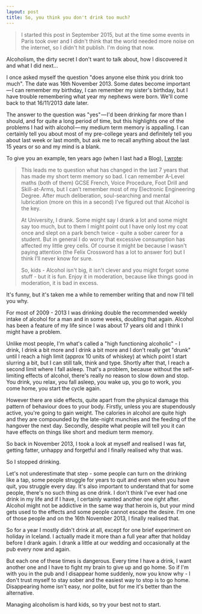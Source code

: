 ```yaml
---
layout: post
title: So, you think you don't drink too much?
---
```

> I started this post in September 2015, but at the time some events in Paris took over and I didn't
> think that the world needed more noise on the internet, so I didn't hit publish. I'm doing that now.

Alcoholism, the dirty secret I don't want to talk about, how I discovered it and what I did next...

I once asked myself the question "does anyone else think you drink too much". The date was 16th November 2013. Some
dates become important — I can remember my birthday, I can remember my sister's birthday, but I have trouble
remembering what year my nephews were born. We'll come back to that 16/11/2013 date later.

The answer to the question was "yes" — I'd been drinking far more than I should, and for quite a long period of time,
but this highlights one of the problems I had with alcohol — my medium term memory is appalling. I can certainly
tell you about most of my pre-college years and definitely tell you about last week or last month, but ask me to
recall anything about the last 15 years or so and my mind is a blank.

To give you an example, ten years ago (when I last had a Blog), [I wrote](http://web.archive.org/web/20060901062439/http://www.samsharpe.net/archives/2006/01/22/some-things-you-never-forget/):

> This leads me to question what has changed in the last 7 years that has made my short term memory so bad.
> I can remember A-Level maths (both of them) GCSE French, Voice Procedure, Foot Drill and Skill-at-Arms, but I
> can’t remember most of my Electronic Engineering Degree. After much deliberation, soul-searching and mental
> lubrication (more on this in a second) I’ve figured out that Alcohol is the key.
>
> At University, I drank. Some might say I drank a lot and some might say too much, but to them I might point
> out I have only lost my coat once and slept on a park bench twice - quite a sober career for a student. But
> in general I do worry that excessive consumption has affected my little grey cells. Of course it might be
> because I wasn't paying attention (the Felix Crossword has a lot to answer for) but I think I’ll never know for sure.
>
> So, kids - Alcohol isn't big, it isn't clever and you might forget some stuff - but it is fun. Enjoy it in
> moderation, because like things good in moderation, it is bad in excess.

It's funny, but it's taken me a while to remember writing that and now I'll tell you why.

For most of 2009 - 2013 I was drinking double the recommended weekly intake of alcohol for a man and in some weeks,
doubling that again. Alcohol has been a feature of my life since I was about 17 years old and I think I might have a problem.

Unlike most people, I'm what's called a "high functioning alcoholic" - I drink, I drink a bit more and I drink a bit more
and I don't really get "drunk" until I reach a high limit (approx 10 units of whiskey) at which point I start slurring a bit,
but I can still talk, think and type. Shortly after that, I reach a second limit where I fall asleep. That's a problem,
because without the self-limiting effects of alcohol, there's really no reason to slow down and stop. You drink, you
relax, you fall asleep, you wake up, you go to work, you come home, you start the cycle again.

However there are side effects, quite apart from the physical damage this pattern of behaviour does to your body. Firstly,
unless you are stupendously active, you're going to gain weight. The calories in alcohol are quite high and they are
compounded by the late-night munchies and the feeding of the hangover the next day. Secondly, despite what people will tell
you it can have effects on things like short and medium term memory.

So back in November 2013, I took a look at myself and realised I was fat, getting fatter, unhappy and forgetful and I finally
realised why that was.

So I stopped drinking.

Let's not underestimate that step - some people can turn on the drinking like a tap, some people struggle for years to quit
and even when you have quit, you struggle every day. It's also important to understand that for some people, there's no such
thing as one drink. I don't think I've ever had one drink in my life and if I have, I certainly wanted another one right after.
Alcohol might not be addictive in the same way that heroin is, but your mind gets used to the effects and some people cannot
escape the desire. I'm one of those people and on the 16th November 2013, I finally realised that.

So for a year I mostly didn't drink at all, except for one brief experiment on holiday in Iceland. I actually made it more than
a full year after that holiday before I drank again. I drank a little at our wedding and occasionally at the pub every now and
again.

But each one of these times is dangerous. Every time I have a drink, I want another one and I have to fight my brain to give up
and go home. So if I'm with you in the pub and I disappear home suddenly, now you know why - I don't trust myself to stay sober
and the easiest way to stop is to go home. Disappearing home isn't easy, nor polite, but for me it's better than the alternative.

Managing alcoholism is hard kids, so try your best not to start.
